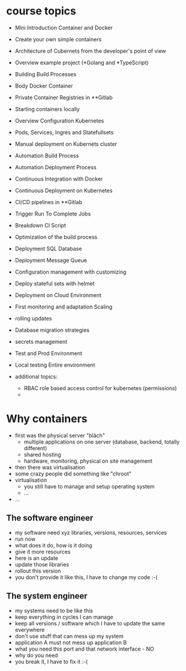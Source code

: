 # course topics

* Mini Introduction Container and Docker
* Create your own simple containers
* Architecture of Cubernets from the developer's point of view
* Overview example project (*Golang and *TypeScript)
* Building Build Processes
* Body Docker Container
* Private Container Registries in **Gitlab
* Starting containers locally
* Overview Configuration Kubernetes
* Pods, Services, Ingres and Statefullsets
* Manual deployment on Kubernets cluster
* Automation Build Process
* Automation Deployment Process
* Continuous Integration with Docker
* Continuous Deployment on Kubernetes
* CI/CD pipelines in **Gitlab
* Trigger Run To Complete Jobs
* Breakdown CI Script
* Optimization of the build process
* Deployment SQL Database
* Deployment Message Queue
* Configuration management with customizing
* Deploy stateful sets with helmet
* Deployment on Cloud Environment
* First monitoring and adaptation Scaling
* rolling updates
* Database migration strategies
* secrets management
* Test and Prod Environment
* Local testing Entire environment

* additional topics:
  * RBAC role based access control for kubernetes (permissions)
  * 


# Why containers

* first was the physical server "bläch"
  * multiple applications on one server (database, backend, totally different)
  * shared hosting
  * hardware, monitoring, physical on site management
* then there was virtualisation
* some crazy people did something like "chroot"
* virtualisation
  * you still have to manage and setup operating system
  * ...
* ...

## The software engineer

* my software need xyz libraries, versions, resources, services
* run now
* what does it do, how is it doing
* give it more resources
* here is an update
* update those libraries
* rollout this version
* you don't provide it like this, I have to change my code :-(

## The system engineer

* my systems need to be like this
* keep everything in cycles I can manage
* keep all versions / software which I have to update the same everywhere
* don't use stuff that can mess up my system
* application A must not mess up application B
* what you need this port and that network interface - NO
* why do you need
* you break it, I have to fix it :-(


